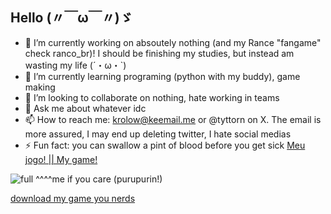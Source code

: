 ## Hello (〃￣ω￣〃)ゞ

- 🔭 I’m currently working on absoutely nothing (and my Rance "fangame" check ranco_br)! I should be finishing my studies, but instead am wasting my life (´・ω・`)
- 🌱 I’m currently learning programing (python with my buddy), game making
- 👯 I’m looking to collaborate on nothing, hate working in teams
- 💬 Ask me about whatever idc
- 📫 How to reach me: krolow@keemail.me or @tyttorn on X. The email is more assured, I may end up deleting twitter, I hate social medias
- ⚡ Fun fact: you can swallow a pint of blood before you get sick
<a href="https://kroujiro.github.io/ranco_br" title="Ranço">Meu jogo! || My game!</a>
  
![full](https://github.com/user-attachments/assets/3b040647-2b64-49f4-98dc-241789697c5b)
^^^^me if you care (purupurin!)

<a href="https://kroujiro.github.io/ranco_br" title="Ranço">download my game you nerds
</a>


